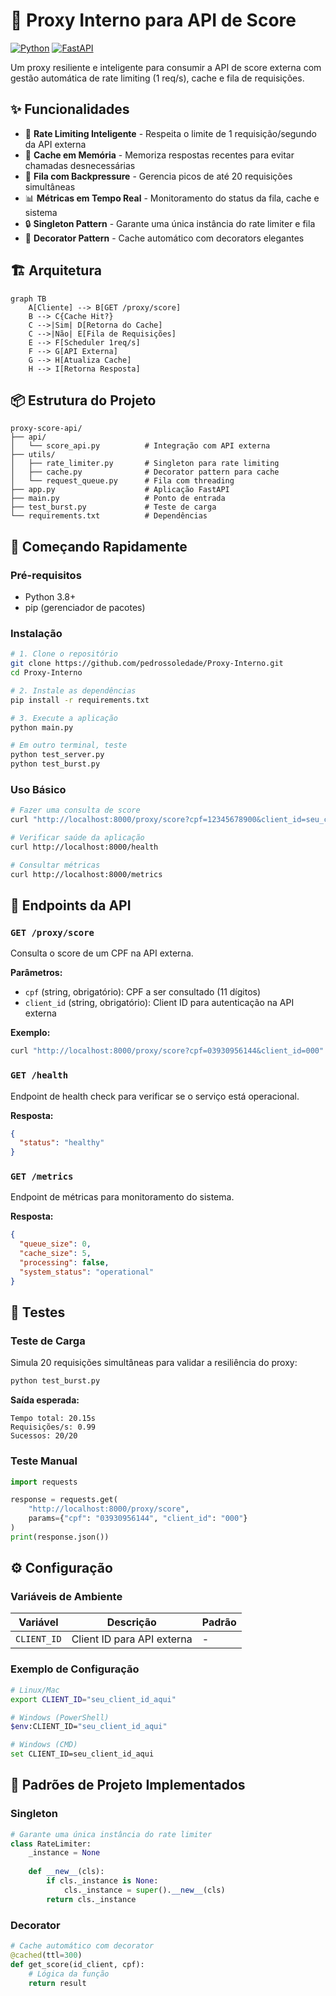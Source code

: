 # 🔄 Proxy Interno para API de Score

[![Python](https://img.shields.io/badge/Python-3.8%2B-blue?logo=python)](https://python.org)
[![FastAPI](https://img.shields.io/badge/FastAPI-0.104%2B-green?logo=fastapi)](https://fastapi.tiangolo.com)

Um proxy resiliente e inteligente para consumir a API de score externa com gestão automática de rate limiting (1 req/s), cache e fila de requisições.

## ✨ Funcionalidades

- 🚦 **Rate Limiting Inteligente** - Respeita o limite de 1 requisição/segundo da API externa
- 💾 **Cache em Memória** - Memoriza respostas recentes para evitar chamadas desnecessárias
- 🎯 **Fila com Backpressure** - Gerencia picos de até 20 requisições simultâneas
- 📊 **Métricas em Tempo Real** - Monitoramento do status da fila, cache e sistema
- 🔒 **Singleton Pattern** - Garante uma única instância do rate limiter e fila
- 🎨 **Decorator Pattern** - Cache automático com decorators elegantes

## 🏗️ Arquitetura

```mermaid
graph TB
    A[Cliente] --> B[GET /proxy/score]
    B --> C{Cache Hit?}
    C -->|Sim| D[Retorna do Cache]
    C -->|Não| E[Fila de Requisições]
    E --> F[Scheduler 1req/s]
    F --> G[API Externa]
    G --> H[Atualiza Cache]
    H --> I[Retorna Resposta]
```

## 📦 Estrutura do Projeto

```
proxy-score-api/
├── api/
│   └── score_api.py          # Integração com API externa
├── utils/
│   ├── rate_limiter.py       # Singleton para rate limiting
│   ├── cache.py              # Decorator pattern para cache
│   └── request_queue.py      # Fila com threading
├── app.py                    # Aplicação FastAPI
├── main.py                   # Ponto de entrada
├── test_burst.py             # Teste de carga
└── requirements.txt          # Dependências
```

## 🚀 Começando Rapidamente

### Pré-requisitos

- Python 3.8+
- pip (gerenciador de pacotes)

### Instalação

```bash
# 1. Clone o repositório
git clone https://github.com/pedrossoledade/Proxy-Interno.git
cd Proxy-Interno

# 2. Instale as dependências
pip install -r requirements.txt

# 3. Execute a aplicação
python main.py

# Em outro terminal, teste
python test_server.py
python test_burst.py
```

### Uso Básico

```bash
# Fazer uma consulta de score
curl "http://localhost:8000/proxy/score?cpf=12345678900&client_id=seu_client_id"

# Verificar saúde da aplicação
curl http://localhost:8000/health

# Consultar métricas
curl http://localhost:8000/metrics
```

## 📡 Endpoints da API

### `GET /proxy/score`
Consulta o score de um CPF na API externa.

**Parâmetros:**
- `cpf` (string, obrigatório): CPF a ser consultado (11 dígitos)
- `client_id` (string, obrigatório): Client ID para autenticação na API externa

**Exemplo:**
```bash
curl "http://localhost:8000/proxy/score?cpf=03930956144&client_id=000"
```

### `GET /health`
Endpoint de health check para verificar se o serviço está operacional.

**Resposta:**
```json
{
  "status": "healthy"
}
```

### `GET /metrics`
Endpoint de métricas para monitoramento do sistema.

**Resposta:**
```json
{
  "queue_size": 0,
  "cache_size": 5,
  "processing": false,
  "system_status": "operational"
}
```

## 🧪 Testes

### Teste de Carga
Simula 20 requisições simultâneas para validar a resiliência do proxy:

```bash
python test_burst.py
```

**Saída esperada:**
```
Tempo total: 20.15s
Requisições/s: 0.99
Sucessos: 20/20
```

### Teste Manual
```python
import requests

response = requests.get(
    "http://localhost:8000/proxy/score",
    params={"cpf": "03930956144", "client_id": "000"}
)
print(response.json())
```

## ⚙️ Configuração

### Variáveis de Ambiente

| Variável | Descrição | Padrão |
|----------|-----------|--------|
| `CLIENT_ID` | Client ID para API externa | - |

### Exemplo de Configuração

```bash
# Linux/Mac
export CLIENT_ID="seu_client_id_aqui"

# Windows (PowerShell)
$env:CLIENT_ID="seu_client_id_aqui"

# Windows (CMD)
set CLIENT_ID=seu_client_id_aqui
```

## 🎯 Padrões de Projeto Implementados

### Singleton
```python
# Garante uma única instância do rate limiter
class RateLimiter:
    _instance = None
    
    def __new__(cls):
        if cls._instance is None:
            cls._instance = super().__new__(cls)
        return cls._instance
```

### Decorator
```python
# Cache automático com decorator
@cached(ttl=300)
def get_score(id_client, cpf):
    # Lógica da função
    return result
